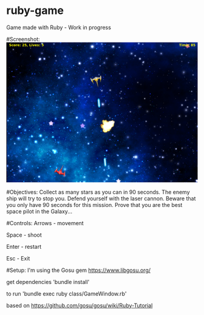 # ruby-game
Game made with Ruby - Work in progress

#Screenshot:
<img src="screenshot.png" />

#Objectives:
Collect as many stars as you can in 90 seconds.
The enemy ship will try to stop you.
Defend yourself with the laser cannon.
Beware that you only have 90 seconds for this mission.
Prove that you are the best space pilot in the Galaxy...


#Controls:
Arrows - movement

Space - shoot

Enter - restart

Esc - Exit

#Setup:
I'm using the Gosu gem
https://www.libgosu.org/

get dependencies 'bundle install'

to run 'bundle exec ruby class/GameWindow.rb'

based on 
https://github.com/gosu/gosu/wiki/Ruby-Tutorial